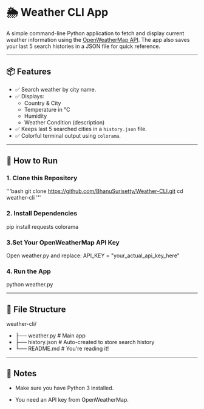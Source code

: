 # 🌦️ Weather CLI App

A simple command-line Python application to fetch and display current weather information using the [OpenWeatherMap API](https://openweathermap.org/api). The app also saves your last 5 search histories in a JSON file for quick reference.

---

## 📦 Features

- ✅ Search weather by city name.
- ✅ Displays:
  - Country & City
  - Temperature in °C
  - Humidity
  - Weather Condition (description)
- ✅ Keeps last 5 searched cities in a `history.json` file.
- ✅ Colorful terminal output using `colorama`.

---

## 🚀 How to Run

### 1. Clone this Repository

'''bash
git clone https://github.com/BhanuSurisetty/Weather-CLI.git
cd weather-cli
'''

### 2. Install Dependencies
pip install requests colorama

### 3.Set Your OpenWeatherMap API Key
Open weather.py and replace:
API_KEY = "your_actual_api_key_here"

### 4. Run the App
python weather.py

---

## 📂 File Structure

weather-cli/
- ├── weather.py         # Main app
- ├── history.json       # Auto-created to store search history
- └── README.md          # You're reading it!

---

## 📌 Notes

- Make sure you have Python 3 installed.

- You need an API key from OpenWeatherMap.


